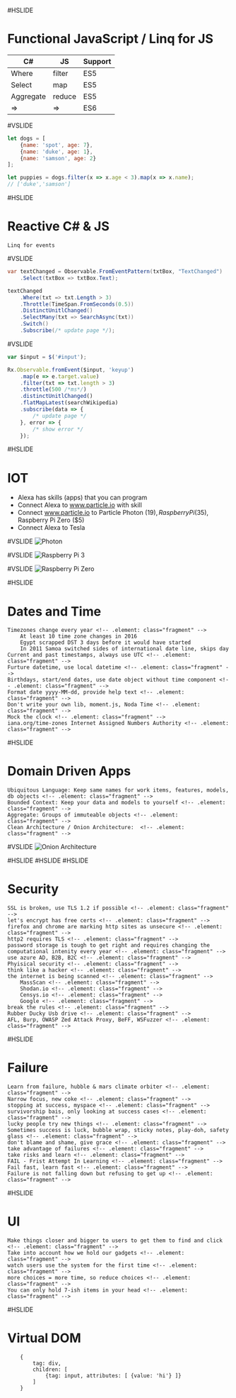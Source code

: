 #HSLIDE
# Functional JavaScript / Linq for JS
| C#  | JS  | Support <!-- .element: class="fragment" -->
| --- | --- | -------
| Where | filter | ES5
| Select | map | ES5 <!-- .element: class="fragment" -->
| Aggregate | reduce | ES5 <!-- .element: class="fragment" -->
| => | => | ES6 <!-- .element: class="fragment" -->

#VSLIDE
```javascript
let dogs = [
    {name: 'spot', age: 7},
    {name: 'duke', age: 1},
    {name: 'samson', age: 2}
];

let puppies = dogs.filter(x => x.age < 3).map(x => x.name);
// ['duke','samson']
```

#HSLIDE
# Reactive C# & JS
<!-- http://www.slideshare.net/Codemotion/tamir-dresher-reactive-extensions-rx-101 -->
    Linq for events
<!--IObserver & IObservable<T>-->

#VSLIDE
```csharp
var textChanged = Observable.FromEventPattern(txtBox, "TextChanged")
    .Select(txtBox => txtBox.Text);

textChanged
    .Where(txt => txt.Length > 3)
    .Throttle(TimeSpan.FromSeconds(0.5))
    .DistinctUnitlChanged()
    .SelectMany(txt => SearchAsync(txt))
    .Switch()
    .Subscribe(/* update page */);

```

#VSLIDE
```javascript
var $input = $('#input');

Rx.Observable.fromEvent($input, 'keyup')
    .map(e => e.target.value)
    .filter(txt => txt.length > 3)
    .throttle(500 /*ms*/)
    .distinctUnitlChanged()
    .flatMapLatest(searchWikipedia)
    .subscribe(data => {
        /* update page */
    }, error => {
        /* show error */
    });
```
<!-- stock example -->

#HSLIDE
# IOT
* Alexa has skills (apps) that you can program <!-- .element: class="fragment" -->
* Connect Alexa to www.particle.io with skill <!-- .element: class="fragment" -->
* Connect www.particle.io to Particle Photon ($19), Raspberry Pi ($35), Raspberry Pi Zero ($5) <!-- .element: class="fragment" -->
* Connect Alexa to Tesla <!-- .element: class="fragment" -->

#VSLIDE
![Photon](http://cdn.shopify.com/s/files/1/0925/6626/products/150802_Particle-26_large.jpg?v=1449089167)

#VSLIDE
![Raspberry Pi 3](https://www.raspberrypi.org/wp-content/uploads/2016/02/Raspberry-Pi-3-top-down-web.jpg)

#VSLIDE
![Raspberry Pi Zero](https://www.raspberrypi.org/wp-content/uploads/2016/02/Raspberry-Pi-Zero-web.jpg)

#HSLIDE
# Dates and Time
    Timezones change every year <!-- .element: class="fragment" -->
        At least 10 time zone changes in 2016
        Egypt scrapped DST 3 days before it would have started
        In 2011 Samoa switched sides of international date line, skips day
    Current and past timestamps, always use UTC <!-- .element: class="fragment" -->
    Furture datetime, use local datetime <!-- .element: class="fragment" -->
    Birthdays, start/end dates, use date object without time component <!-- .element: class="fragment" -->
    Format date yyyy-MM-dd, provide help text <!-- .element: class="fragment" -->
    Don't write your own lib, moment.js, Noda Time <!-- .element: class="fragment" -->
    Mock the clock <!-- .element: class="fragment" -->
    iana.org/time-zones Internet Assigned Numbers Authority <!-- .element: class="fragment" -->

#HSLIDE
# Domain Driven Apps
    Ubiquitous Language: Keep same names for work items, features, models, db objects <!-- .element: class="fragment" -->
    Bounded Context: Keep your data and models to yourself <!-- .element: class="fragment" -->
    Aggregate: Groups of immuteable objects <!-- .element: class="fragment" -->
    Clean Architecture / Onion Architecture:  <!-- .element: class="fragment" -->

#VSLIDE
![Onion Architecture](http://blog.thedigitalgroup.com/chetanv/wp-content/uploads/sites/23/2015/07/image1.png)

#HSLIDE
#HSLIDE
#HSLIDE
# Security
    SSL is broken, use TLS 1.2 if possible <!-- .element: class="fragment" -->
    let's encrypt has free certs <!-- .element: class="fragment" -->
    firefox and chrome are marking http sites as unsecure <!-- .element: class="fragment" -->
    http2 requires TLS <!-- .element: class="fragment" -->
    password storage is tough to get right and requires changing the computational intenity every year <!-- .element: class="fragment" -->
    use azure AD, B2B, B2C <!-- .element: class="fragment" -->
    Phyisical security <!-- .element: class="fragment" -->
    think like a hacker <!-- .element: class="fragment" -->
    the internet is being scanned <!-- .element: class="fragment" -->
        MassScan <!-- .element: class="fragment" -->
        Shodan.io <!-- .element: class="fragment" -->
        Censys.io <!-- .element: class="fragment" -->
        Google <!-- .element: class="fragment" -->
    break the rules <!-- .element: class="fragment" -->
    Rubber Ducky Usb drive <!-- .element: class="fragment" -->
    AFL, Burp, OWASP Zed Attack Proxy, BeFF, WSFuzzer <!-- .element: class="fragment" -->
    
#HSLIDE
# Failure
    Learn from failure, hubble & mars climate orbiter <!-- .element: class="fragment" -->
    Narrow focus, new coke <!-- .element: class="fragment" -->
    stopping at success, myspace <!-- .element: class="fragment" -->
    survivorship bais, only looking at success cases <!-- .element: class="fragment" -->
    lucky people try new things <!-- .element: class="fragment" -->
    Sometimes success is luck, bubble wrap, sticky notes, play-doh, safety glass <!-- .element: class="fragment" -->
    don't blame and shame, give grace <!-- .element: class="fragment" -->
    take advantage of failures <!-- .element: class="fragment" -->
    take risks and learn <!-- .element: class="fragment" -->
    FAIL - Frist Attempt In Learning <!-- .element: class="fragment" -->
    Fail fast, learn fast <!-- .element: class="fragment" -->
    Failure is not falling down but refusing to get up <!-- .element: class="fragment" -->

#HSLIDE
# UI
    Make things closer and bigger to users to get them to find and click <!-- .element: class="fragment" -->
    Take into account how we hold our gadgets <!-- .element: class="fragment" -->
    watch users use the system for the first time <!-- .element: class="fragment" -->
    more choices = more time, so reduce choices <!-- .element: class="fragment" -->
    You can only hold 7-ish items in your head <!-- .element: class="fragment" -->

#HSLIDE
# Virtual DOM
```javscript
    {
        tag: div,
        children: [
            {tag: input, attributes: [ {value: 'hi'} ]}
        ]
    }
```
<!-- # Angular 2 -->